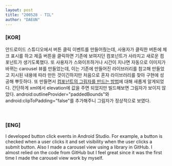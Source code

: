 ```yaml
---
layout: post
title: "200528 - TIL"
author: "DAEUN"
---
```


### [KOR]
안드로이드 스튜디오에서 버튼 클릭 이벤트를 만들어줬는데, 사용자가 클릭한 버튼에 체크 표시를 하고 제출 버튼을 클릭하면 기존에 보여지던 컴포넌트가 사라지고 새로운 컴포넌트가 생기도록했다. 또 사용자가 스와이프하거나 시간이 지나면 자동으로 이미지가 바뀌는 carousel 뷰를 만들었는데, 이는 기존에 만들어진 라이브러리를 참고해 만들었고 지시된 내용에 따라 만든 것이긴하지만 처음으로 혼자 라이브러리를 찾아 구현에 성공해 뿌듯하다. 또 만들면서 [컴포넌트의 그림자를 만드는 방법](https://developer.android.com/training/material/shadows-clipping)에 대해 새롭게 알게되었다. 간단하게 xml에서 elevation에 값을 주면 되었지만 빌드해보면 그림자가 보이지 않았다. android:outlineProvider="paddedBounds"와 android:clipToPadding="false"를 추가해주니 그림자가 정상적으로 보였다.
<br><br><br>
### [ENG]
I developed button click events in Android Studio. For example, a button is checked when a user clicks it and set visibility when the user clicks a submit button. Also I made a carousel view using a library in GitHub. I almost relied on the code from GitHub but I feel great since it was the first time I made the carousel view work by myself.
